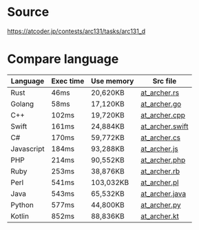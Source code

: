 # Source
https://atcoder.jp/contests/arc131/tasks/arc131_d

# Compare language
|  Language   |  Exec time  |  Use memory  |  Src file                            |
| ----        | ----        | ----         | ----                                 |
|  Rust       |  46ms       |  20,620KB    | [at_archer.rs](./at_archer.rs)       |
|  Golang     |  58ms	    |  17,120KB    | [at_archer.go](./at_archer.go)       |
|  C++        |  102ms      |  19,720KB    | [at_archer.cpp](./at_archer.cpp)     |
|  Swift      |  161ms	    |  24,884KB    | [at_archer.swift](./at_archer.swift) |
|  C#         |  170ms      |  59,772KB    | [at_archer.cs](./at_archer.cs)       |
|  Javascript |  184ms      |  93,288KB    | [at_archer.js](./at_archer.js)       |
|  PHP        |  214ms      |  90,552KB    | [at_archer.php](./at_archer.php)     |
|  Ruby       |  253ms      |  38,876KB    | [at_archer.rb](./at_archer.rb)       |
|  Perl       |  541ms      |  103,032KB   | [at_archer.pl](./at_archer.pl)       |
|  Java       |  543ms      |  65,532KB    | [at_archer.java](./at_archer.java)   |
|  Python     |  577ms      |  44,800KB    | [at_archer.py](./at_archer.py)       |
|  Kotlin     |  852ms      |  88,836KB    | [at_archer.kt](./at_archer.kt)       |
